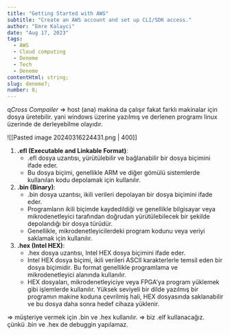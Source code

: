 ```yaml
---
title: "Getting Started with AWS"
subtitle: "Create an AWS account and set up CLI/SDK access."
author: "Emre Kalayci"
date: "Aug 17, 2023"
tags:
  - AWS
  - Cloud computing
  - Deneme
  - Tech
  - Deneme
contentHtml: string;
slug: deneme7;
number: 8;
---
```



q*Cross Compailer* => host (ana) makina da çalışır fakat farklı makinalar için dosya üretebilir.
yani windows üzerine yazılmış ve derlenen programı linux üzerinde de derleyebilme olayıdır.

![[Pasted image 20240316224431.png | 400]]

1. **.efl (Executable and Linkable Format)**:    
    - .efl dosya uzantısı, yürütülebilir ve bağlanabilir bir dosya biçimini ifade eder.
    - Bu dosya biçimi, genellikle ARM ve diğer gömülü sistemlerde kullanılan kodu depolamak için kullanılır.
2. **.bin (Binary)**:    
    - .bin dosya uzantısı, ikili verileri depolayan bir dosya biçimini ifade eder.
    - Programların ikili biçimde kaydedildiği ve genellikle bilgisayar veya mikrodenetleyici tarafından doğrudan yürütülebilecek bir şekilde depolandığı bir dosya türüdür.
    - Genellikle, mikrodenetleyicilerdeki program kodunu veya veriyi saklamak için kullanılır.
3. **.hex (Intel HEX)**:    
    - .hex dosya uzantısı, Intel HEX dosya biçimini ifade eder.
    - Intel HEX dosya biçimi, ikili verileri ASCII karakterlerle temsil eden bir dosya biçimidir. Bu format genellikle programlama ve mikrodenetleyici alanında kullanılır.
    - HEX dosyaları, mikrodenetleyiciye veya FPGA'ya program yüklemek gibi işlemlerde kullanılır. Yüksek seviyeli bir dilde yazılmış bir programın makine koduna çevrilmiş hali, HEX dosyasında saklanabilir ve bu dosya daha sonra hedef cihaza yüklenir.
    
=> müşteriye vermek için .bin ve .hex kullanılır.
=> biz .elf kullanacağız. çünkü .bin ve .hex de debuggin yapılamaz.